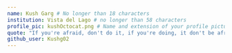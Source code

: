 ```yaml
---
name: Kush Garg # No longer than 18 characters
institution: Vista del Lago # no longer than 58 characters
profile_pic: kushOctocat.png # Name and extension of your profile picture(ex. mona.png)
quote: "If you're afraid, don't do it, if you're doing, it don't be afraid!"
github_user: Kushg02
---
```

